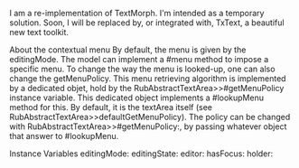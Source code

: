 I am a re-implementation of TextMorph. I'm intended as a temporary solution. Soon, I will be replaced by, or integrated with, TxText, a beautiful new text toolkit.

About the contextual menu
By default, the menu is given by the editingMode.
The model can implement a #menu method to impose a specific menu.
To change the way the menu is looked-up, one can also change the getMenuPolicy.
This menu retrieving algorithm is implemented by a dedicated objet, hold by the RubAbstractTextArea>>#getMenuPolicy instance variable. This dedicated object implements a #lookupMenu method for this.
By default, it is the textArea itself (see RubAbstractTextArea>>defaultGetMenuPolicy). 
The policy can be changed with RubAbstractTextArea>>#getMenuPolicy:, by passing whatever object that answer to #lookupMenu.

Instance Variables
	editingMode:		<Object>
	editingState:		<Object>
	editor:		<Object>
	hasFocus:		<Object>
	holder:		<Object>
	margins:		<Object>
	menuAllowed:		<Object>
	model:		<Object>
	paragraph:		<Object>
	readOnly:		<Object>
	scrollPivot:		<Object>
	text:		<Object>
	textColor:		<Object>
	textStyle:		<Object>
	wrapped:		<Object>

editingMode
	- xxxxx

editingState
	- xxxxx

editor
	- xxxxx

hasFocus
	- xxxxx

holder
	- xxxxx

margins
	- xxxxx

menuAllowed
	- xxxxx

model
	- xxxxx

paragraph
	- xxxxx

readOnly
	- xxxxx

scrollPivot
	- xxxxx

text
	- xxxxx

textColor
	- xxxxx

textStyle
	- xxxxx

wrapped
	- xxxxx


